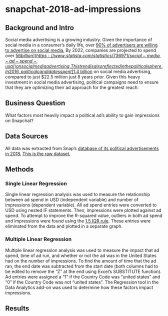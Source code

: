 # snapchat-2018-ad-impressions

## Background and Intro

Social media advertising is a growing industry. Given the importance of social media in a consumer’s daily life, over [90% of advertisers are willing to advertise on social media.](https://www.statista.com/statistics/736971/social-media-ad-spend-usa/) By 2022, companies are projected to spend over [$56 billion](https://www.statista.com/statistics/736971/social-media-ad-spend-usa/) on social media advertising. This trend is also reflected in the political sphere. In 2016, political candidates spent [$1.4 billion](https://www.americanbar.org/groups/crsj/publications/human_rights_magazine_home/voting-in-2020/political-advertising-on-social-media-platforms/) on social media advertising, compared to just $22.5 million just 8 years prior. Given this heavy investment in social media advertising, political campaigns need to ensure that they are optimizing their ad approach for the greatest reach. 

## Business Question

What factors most heavily impact a political ad’s ability to gain impressions on Snapchat?

## Data Sources

All data was extracted from Snap’s [database of its political advertisements in 2018.](https://www.snap.com/en-US/political-ads) [This is the raw dataset.](https://github.com/vchen19/snapchat-2018-ad-impressions/blob/main/PoliticalAds.csv)

## Methods

### Single Linear Regression

Single linear regression analysis was used to measure the relationship between ad spend in USD (independent variable) and number of impressions (dependent variable). All ad spend entries were converted to USD using nested IF statements. Then, impressions were plotted against ad spend. To attempt to improve the R-squared value, outliers in both ad spend and impressions were found using the [1.5 IQR rule](https://www.thoughtco.com/what-is-the-interquartile-range-rule-3126244). These entries were eliminated from the data and plotted in a separate graph. 

### Multiple Linear Regression

Multiple linear regression analysis was used to measure the impact that ad spend, time of ad run, and whether or not the ad was in the United States had on the number of impressions. To find the amount of time that the ad ran, the end date was subtracted from the start date (both columns had to be edited to remove the “Z” at the end using Excel’s SUBSTITUTE function). Ad entries were assigned a “1” if the Country Code was “united states” and “0” if the Country Code was not “united states”. The Regression tool in the Data Analytics add-on was used to determine how these factors impact impressions. 

## Results



